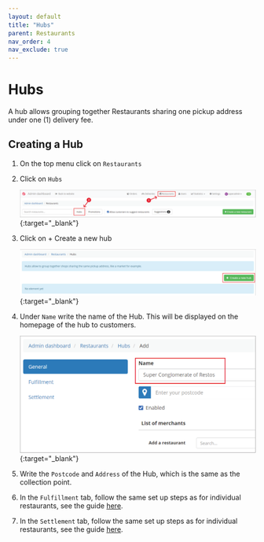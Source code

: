 ```yaml
---
layout: default
title: "Hubs"
parent: Restaurants
nav_order: 4
nav_exclude: true
---
```


# Hubs

<div class="alert alert-info" role="alert">
A hub allows grouping together Restaurants sharing one pickup address under one (1) delivery fee.
</div>

## Creating a Hub
1. On the top menu click on `Restaurants`

2. Click on `Hubs`

    [![](/assets/images/hubSelectRestos.png)](/assets/images/hubSelectRestos.png){:target="\_blank"}

3. Click on <span class="badge badge-success">+ Create a new hub</span>
   
    [![](/assets/images/hubCreateHubs.png)](/assets/images/hubCreateHubs.png){:target="\_blank"}

4. Under `Name` write the name of the Hub. This will be displayed on the homepage of the hub to customers.
  
    [![](/assets/images/hubNameHub.png)](/assets/images/hubNameHub.png){:target="\_blank"}

5. Write the `Postcode` and `Address` of the Hub, which is the same as the collection point.  

6. In the `Fulfillment` tab, follow the same set up steps as for individual restaurants, see the guide [here](/en/admin/restaurants/general-settings/#fulfillment-methods).

7. In the `Settlement` tab, follow the same set up steps as for individual restaurants, see the guide [here](/en/admin/restaurants/general-settings/#settlement).

